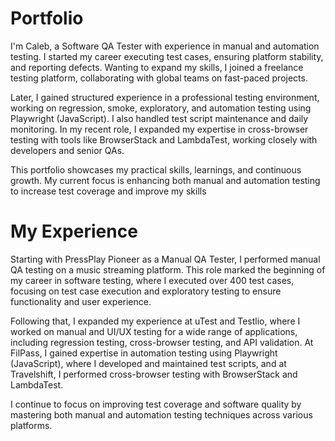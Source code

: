 # Portfolio
I'm Caleb, a Software QA Tester with experience in manual and automation testing. I started my career executing test cases, ensuring platform stability, and reporting defects. Wanting to expand my skills, I joined a freelance testing platform, collaborating with global teams on fast-paced projects.

Later, I gained structured experience in a professional testing environment, working on regression, smoke, exploratory, and automation testing using Playwright (JavaScript). I also handled test script maintenance and daily monitoring. In my recent role, I expanded my expertise in cross-browser testing with tools like BrowserStack and LambdaTest, working closely with developers and senior QAs.

This portfolio showcases my practical skills, learnings, and continuous growth. My current focus is enhancing both manual and automation testing to increase test coverage and improve my skills

# My Experience
Starting with PressPlay Pioneer as a Manual QA Tester, I performed manual QA testing on a music streaming platform. This role marked the beginning of my career in software testing, where I executed over 400 test cases, focusing on test case execution and exploratory testing to ensure functionality and user experience.

Following that, I expanded my experience at uTest and Testlio, where I worked on manual and UI/UX testing for a wide range of applications, including regression testing, cross-browser testing, and API validation. At FilPass, I gained expertise in automation testing using Playwright (JavaScript), where I developed and maintained test scripts, and at Travelshift, I performed cross-browser testing with BrowserStack and LambdaTest.

I continue to focus on improving test coverage and software quality by mastering both manual and automation testing techniques across various platforms. 
